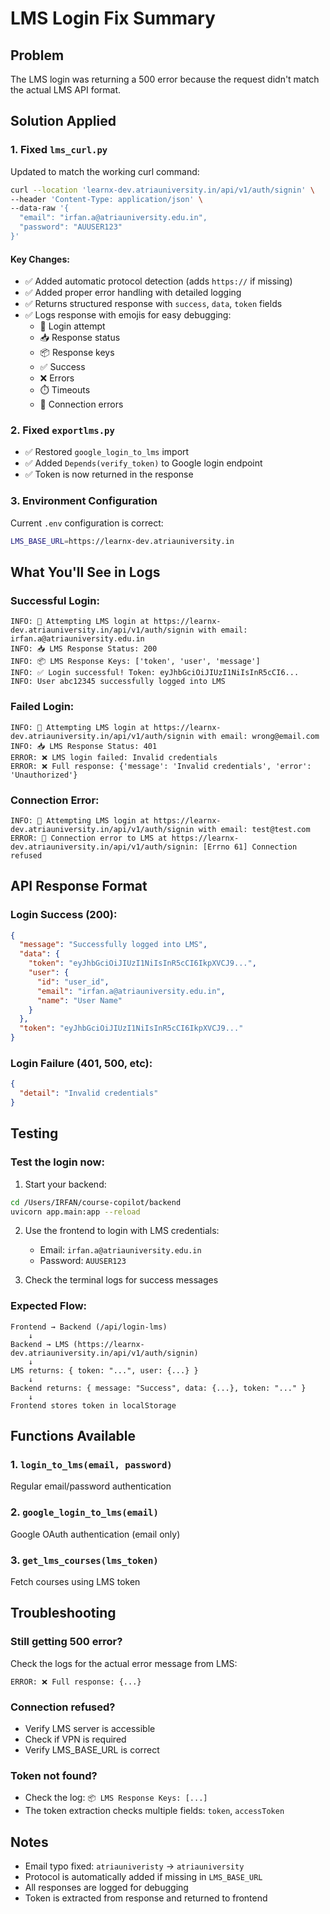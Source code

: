 # LMS Login Fix Summary

## Problem
The LMS login was returning a 500 error because the request didn't match the actual LMS API format.

## Solution Applied

### 1. **Fixed `lms_curl.py`**
Updated to match the working curl command:

```bash
curl --location 'learnx-dev.atriauniversity.in/api/v1/auth/signin' \
--header 'Content-Type: application/json' \
--data-raw '{
  "email": "irfan.a@atriauniversity.edu.in",
  "password": "AUUSER123"
}'
```

#### Key Changes:
- ✅ Added automatic protocol detection (adds `https://` if missing)
- ✅ Added proper error handling with detailed logging
- ✅ Returns structured response with `success`, `data`, `token` fields
- ✅ Logs response with emojis for easy debugging:
  - 🔐 Login attempt
  - 📥 Response status
  - 📦 Response keys
  - ✅ Success
  - ❌ Errors
  - ⏱️ Timeouts
  - 🔌 Connection errors

### 2. **Fixed `exportlms.py`**
- ✅ Restored `google_login_to_lms` import
- ✅ Added `Depends(verify_token)` to Google login endpoint
- ✅ Token is now returned in the response

### 3. **Environment Configuration**
Current `.env` configuration is correct:
```bash
LMS_BASE_URL=https://learnx-dev.atriauniversity.in
```

## What You'll See in Logs

### Successful Login:
```
INFO: 🔐 Attempting LMS login at https://learnx-dev.atriauniversity.in/api/v1/auth/signin with email: irfan.a@atriauniversity.edu.in
INFO: 📥 LMS Response Status: 200
INFO: 📦 LMS Response Keys: ['token', 'user', 'message']
INFO: ✅ Login successful! Token: eyJhbGciOiJIUzI1NiIsInR5cCI6...
INFO: User abc12345 successfully logged into LMS
```

### Failed Login:
```
INFO: 🔐 Attempting LMS login at https://learnx-dev.atriauniversity.in/api/v1/auth/signin with email: wrong@email.com
INFO: 📥 LMS Response Status: 401
ERROR: ❌ LMS login failed: Invalid credentials
ERROR: ❌ Full response: {'message': 'Invalid credentials', 'error': 'Unauthorized'}
```

### Connection Error:
```
INFO: 🔐 Attempting LMS login at https://learnx-dev.atriauniversity.in/api/v1/auth/signin with email: test@test.com
ERROR: 🔌 Connection error to LMS at https://learnx-dev.atriauniversity.in/api/v1/auth/signin: [Errno 61] Connection refused
```

## API Response Format

### Login Success (200):
```json
{
  "message": "Successfully logged into LMS",
  "data": {
    "token": "eyJhbGciOiJIUzI1NiIsInR5cCI6IkpXVCJ9...",
    "user": {
      "id": "user_id",
      "email": "irfan.a@atriauniversity.edu.in",
      "name": "User Name"
    }
  },
  "token": "eyJhbGciOiJIUzI1NiIsInR5cCI6IkpXVCJ9..."
}
```

### Login Failure (401, 500, etc):
```json
{
  "detail": "Invalid credentials"
}
```

## Testing

### Test the login now:
1. Start your backend:
```bash
cd /Users/IRFAN/course-copilot/backend
uvicorn app.main:app --reload
```

2. Use the frontend to login with LMS credentials:
   - Email: `irfan.a@atriauniversity.edu.in`
   - Password: `AUUSER123`

3. Check the terminal logs for success messages

### Expected Flow:
```
Frontend → Backend (/api/login-lms)
    ↓
Backend → LMS (https://learnx-dev.atriauniversity.in/api/v1/auth/signin)
    ↓
LMS returns: { token: "...", user: {...} }
    ↓
Backend returns: { message: "Success", data: {...}, token: "..." }
    ↓
Frontend stores token in localStorage
```

## Functions Available

### 1. `login_to_lms(email, password)`
Regular email/password authentication

### 2. `google_login_to_lms(email)`
Google OAuth authentication (email only)

### 3. `get_lms_courses(lms_token)`
Fetch courses using LMS token

## Troubleshooting

### Still getting 500 error?
Check the logs for the actual error message from LMS:
```
ERROR: ❌ Full response: {...}
```

### Connection refused?
- Verify LMS server is accessible
- Check if VPN is required
- Verify LMS_BASE_URL is correct

### Token not found?
- Check the log: `📦 LMS Response Keys: [...]`
- The token extraction checks multiple fields: `token`, `accessToken`

## Notes

- Email typo fixed: `atriauniveristy` → `atriauniversity`
- Protocol is automatically added if missing in `LMS_BASE_URL`
- All responses are logged for debugging
- Token is extracted from response and returned to frontend

